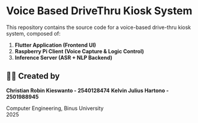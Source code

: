 # Voice Based DriveThru Kiosk System

This repository contains the source code for a voice-based drive-thru kiosk system, composed of:

1. **Flutter Application (Frontend UI)**
2. **Raspberry Pi Client (Voice Capture & Logic Control)**
3. **Inference Server (ASR + NLP Backend)**

## 🧑‍💻 Created by

**Christian Robin Kieswanto - 2540128474**
**Kelvin Julius Hartono - 2501988945**  
 
Computer Engineering, Binus University  
2025
